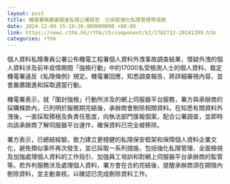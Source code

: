 ```yaml
---
layout: post
title: 機電署稱嚴肅跟進私隱公署報告　已採取強化私隱管理等措施
date: 2024-12-09 15:19:26.000000000 +08:00
link: https://news.rthk.hk/rthk/ch/component/k2/1782712-20241209.htm
categories: rthk
---
```


個人資料私隱專員公署公布機電工程署個人資料外洩事故調查結果，懷疑外洩的個人資料涉及前年疫情期間「強檢行動」中約17000名受檢測人士的個人資料，裁定機電署違反《私隱條例》規定。機電署回應，知悉調查報告，將詳細審視內容，並會嚴肅跟進和採取適當行動。

機電署表示，就「圍封強檢」行動所涉及的網上伺服器平台服務，署方與承辦商的採購條款內，已列明於服務期完結後，承辦商會刪除相關資料。在知悉有關資料外洩後，一直採取積極及負責任態度，向執法部門匯報個案，配合公署調查，並即時向該承辦商了解伺服器平台運作，確保資料已完全被移除。

署方表示，已總結經驗，致力建立更穩健的私隱保安框架和保障個人資料企業文化，避免類似事件再次發生，並已採取一系列措施，包括強化私隱管理、全面檢視及加強處理個人資料的工作指引、加強員工培訓和對網上伺服器平台承辦商的監管等。若外判服務涉及處理個人資料，署方會在合約完結後，提醒承辦商須在期限內刪除資料，並主動查核，以確認已完成刪除資料工作。
